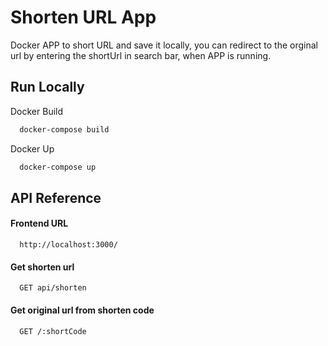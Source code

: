 
# Shorten URL App

Docker APP to short URL and save it locally, you can redirect to the orginal url by entering the shortUrl in search bar, when APP is running.


## Run Locally

Docker Build

```bash
  docker-compose build
```

Docker Up

```bash
  docker-compose up
```


## API Reference

#### Frontend URL

```http
  http://localhost:3000/
```

#### Get shorten url

```http
  GET api/shorten
```

#### Get original url from shorten code

```http
  GET /:shortCode
```
